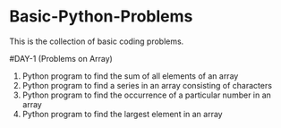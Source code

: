 # Basic-Python-Problems
This is the collection of basic coding problems.

#DAY-1 (Problems on Array)

1. Python program to find the sum of all elements of an array
2. Python program to find a series in an array consisting of characters
3. Python program to find the occurrence of a particular number in an array
4. Python program to find the largest element in an array
